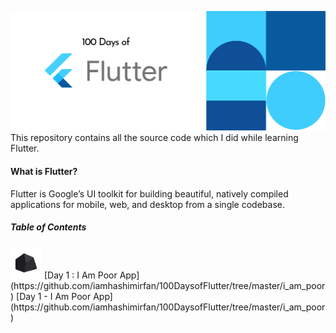 ![Cover](https://raw.githubusercontent.com/iamhashimirfan/100DaysofFlutter/master/resources/Cover.png?token=AMF2I24Y7O5PY7OBLUP2PCS7EPRLA)
This repository contains all the source code which I did while learning Flutter.

#### What is Flutter?

Flutter is Google’s UI toolkit for building beautiful, natively compiled applications for mobile, web, and desktop from a single codebase.

##### Table of Contents

<img src="https://raw.githubusercontent.com/iamhashimirfan/100DaysofFlutter/master/resources/iampoorapp.png?token=AMF2I2ZG66HOJK7WTEDUFVC7EPU54" width="50" height="50" />
[Day 1 : I Am Poor App](https://github.com/iamhashimirfan/100DaysofFlutter/tree/master/i_am_poor)
[Day 1 - I Am Poor App](https://github.com/iamhashimirfan/100DaysofFlutter/tree/master/i_am_poor)



